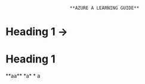                            **AZURE A LEARNING GUIDE**

# Heading 1 → 
<h1>Heading 1</h1>
**aa**
*a*
* a